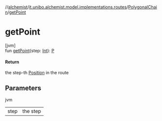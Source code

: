 //[alchemist](../../../index.md)/[it.unibo.alchemist.model.implementations.routes](../index.md)/[PolygonalChain](index.md)/[getPoint](get-point.md)

# getPoint

[jvm]\
fun [getPoint](get-point.md)(step: [Int](https://kotlinlang.org/api/latest/jvm/stdlib/kotlin/-int/index.html)): [P](../../it.unibo.alchemist.model.implementations.layers/-step-layer/index.md)

#### Return

the step-th [Position](../../it.unibo.alchemist.model.interfaces/-position/index.md) in the route

## Parameters

jvm

| | |
|---|---|
| step | the step |
